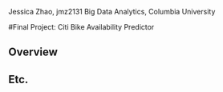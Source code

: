 Jessica Zhao, jmz2131
Big Data Analytics, Columbia University

#Final Project: Citi Bike Availability Predictor

## Overview

## Etc.
